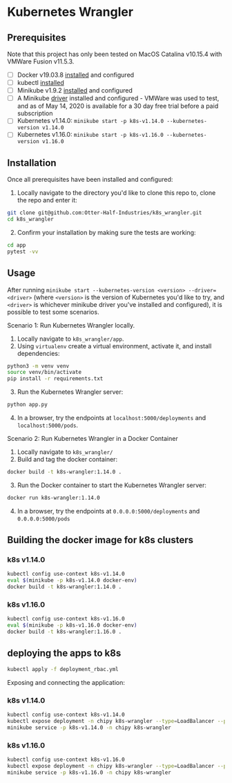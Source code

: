 # Kubernetes Wrangler

## Prerequisites

Note that this project has only been tested on MacOS Catalina v10.15.4 with VMWare Fusion v11.5.3.

- [ ] Docker v19.03.8 [installed](https://docs.docker.com/get-docker/) and configured
- [ ] kubectl [installed](https://kubernetes.io/docs/tasks/tools/install-kubectl/)
- [ ] Minikube v1.9.2 [installed](https://kubernetes.io/docs/tasks/tools/install-minikube/) and configured
- [ ] A Minikube [driver](https://minikube.sigs.k8s.io/docs/drivers/) installed and configured - VMWare was used to test, and as of May 14, 2020 is available for a 30 day free trial before a paid subscription
- [ ] Kubernetes v1.14.0:
`minikube start -p k8s-v1.14.0 --kubernetes-version v1.14.0`
- [ ] Kubernetes v1.16.0:
`minikube start -p k8s-v1.16.0 --kubernetes-version v1.16.0`

## Installation

Once all prerequisites have been installed and configured:

1. Locally navigate to the directory you'd like to clone this repo to, clone the repo and enter it:
```bash
git clone git@github.com:Otter-Half-Industries/k8s_wrangler.git
cd k8s_wrangler
```

2. Confirm your installation by making sure the tests are working:
```bash
cd app
pytest -vv
```

## Usage

After running `minikube start --kubernetes-version <version> --driver=<driver>` (where `<version>` is the version of Kubernetes you'd like to try, and `<driver>` is whichever minikube driver you've installed and configured), it is possible to test some scenarios.

Scenario 1: Run Kubernetes Wrangler locally.

1. Locally navigate to `k8s_wrangler/app`.
2. Using `virtualenv` create a virtual environment, activate it, and install dependencies:
```bash
python3 -m venv venv
source venv/bin/activate
pip install -r requirements.txt
```
3. Run the Kubernetes Wrangler server:
```bash
python app.py
```
4. In a browser, try the endpoints at `localhost:5000/deployments` and `localhost:5000/pods`.

Scenario 2: Run Kubernetes Wrangler in a Docker Container

1. Locally navigate to `k8s_wrangler/`
2. Build and tag the docker container:
```bash
docker build -t k8s-wrangler:1.14.0 .
```

3. Run the Docker container to start the Kubernetes Wrangler server:
```bash
docker run k8s-wrangler:1.14.0
```
4. In a browser, try the endpoints at `0.0.0.0:5000/deployments` and `0.0.0.0:5000/pods`

## Building the docker image for k8s clusters

### k8s v1.14.0
```bash
kubectl config use-context k8s-v1.14.0
eval $(minikube -p k8s-v1.14.0 docker-env)
docker build -t k8s-wrangler:1.14.0 .
```

### k8s v1.16.0
```bash
kubectl config use-context k8s-v1.16.0
eval $(minikube -p k8s-v1.16.0 docker-env)
docker build -t k8s-wrangler:1.16.0 .
```

## deploying the apps to k8s
```bash
kubectl apply -f deployment_rbac.yml
```

Exposing and connecting the application:

### k8s v1.14.0
```bash
kubectl config use-context k8s-v1.14.0
kubectl expose deployment -n chipy k8s-wrangler --type=LoadBalancer --port=5000
minikube service -p k8s-v1.14.0 -n chipy k8s-wrangler
```

### k8s v1.16.0
```bash
kubectl config use-context k8s-v1.16.0
kubectl expose deployment -n chipy k8s-wrangler --type=LoadBalancer --port=5000
minikube service -p k8s-v1.16.0 -n chipy k8s-wrangler
```
